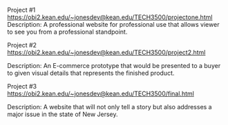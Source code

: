 Project #1
https://obi2.kean.edu/~jonesdev@kean.edu/TECH3500/projectone.html
Description: A professional website for professional use that allows viewer to see you from a professional standpoint.

Project #2
https://obi2.kean.edu/~jonesdev@kean.edu/TECH3500/project2.html

Description: An E-commerce prototype that would be presented to a buyer to given visual details that represents the finished product. 

Project #3
https://obi2.kean.edu/~jonesdev@kean.edu/TECH3500/final.html

Description: A website that will not only tell a story but also addresses a major issue in the state of New Jersey.


